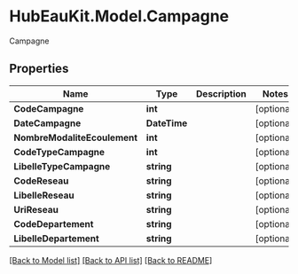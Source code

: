 # HubEauKit.Model.Campagne
Campagne

## Properties

Name | Type | Description | Notes
------------ | ------------- | ------------- | -------------
**CodeCampagne** | **int** |  | [optional] 
**DateCampagne** | **DateTime** |  | [optional] 
**NombreModaliteEcoulement** | **int** |  | [optional] 
**CodeTypeCampagne** | **int** |  | [optional] 
**LibelleTypeCampagne** | **string** |  | [optional] 
**CodeReseau** | **string** |  | [optional] 
**LibelleReseau** | **string** |  | [optional] 
**UriReseau** | **string** |  | [optional] 
**CodeDepartement** | **string** |  | [optional] 
**LibelleDepartement** | **string** |  | [optional] 

[[Back to Model list]](../README.md#documentation-for-models) [[Back to API list]](../README.md#documentation-for-api-endpoints) [[Back to README]](../README.md)

